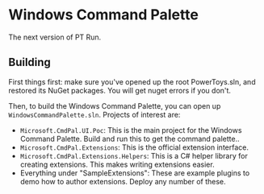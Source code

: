 # Windows Command Palette

The next version of PT Run. 

## Building

First things first: make sure you've opened up the root PowerToys.sln, and restored its NuGet packages. You will get nuget errors if you don't.

Then, to build the Windows Command Palette, you can open up `WindowsCommandPalette.sln`. Projects of interest are:
* `Microsoft.CmdPal.UI.Poc`: This is the main project for the Windows Command Palette. Build and run this to get the command palette..
* `Microsoft.CmdPal.Extensions`: This is the official extension interface.
* `Microsoft.CmdPal.Extensions.Helpers`: This is a C# helper library for creating extensions. This makes writing extensions easier.
* Everything under "SampleExtensions": These are example plugins to demo how to author extensions. Deploy any number of these.